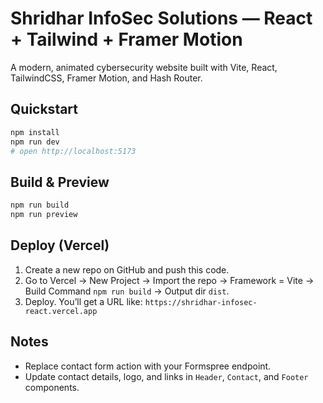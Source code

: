 
# Shridhar InfoSec Solutions — React + Tailwind + Framer Motion

A modern, animated cybersecurity website built with Vite, React, TailwindCSS, Framer Motion, and Hash Router.

## Quickstart

```bash
npm install
npm run dev
# open http://localhost:5173
```

## Build & Preview

```bash
npm run build
npm run preview
```

## Deploy (Vercel)

1. Create a new repo on GitHub and push this code.
2. Go to Vercel -> New Project -> Import the repo -> Framework = Vite -> Build Command `npm run build` -> Output dir `dist`.
3. Deploy. You’ll get a URL like: `https://shridhar-infosec-react.vercel.app`

## Notes

- Replace contact form action with your Formspree endpoint.
- Update contact details, logo, and links in `Header`, `Contact`, and `Footer` components.
